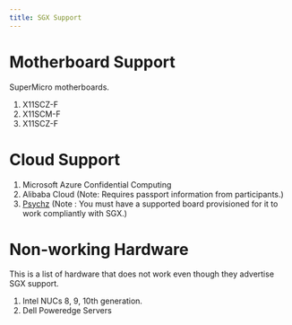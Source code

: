 ```yaml
---
title: SGX Support
---
```


# Motherboard Support

SuperMicro motherboards.
1. X11SCZ-F
2. X11SCM-F
3. X11SCZ-F

# Cloud Support

1. Microsoft Azure Confidential Computing
2. Alibaba Cloud (Note: Requires passport information from participants.)
3. [Psychz](https://www.psychz.net/dashboard/client/web/order/dedicated-server?processor=&processorBaseFreq=&numberOfCpu=7391&cpuCores=&location=) (Note : You must have a supported board provisioned for it to work compliantly with SGX.)

# Non-working Hardware

This is a list of hardware that does not work even though they advertise SGX support.

1. Intel NUCs 8, 9, 10th generation.
2. Dell Poweredge Servers
